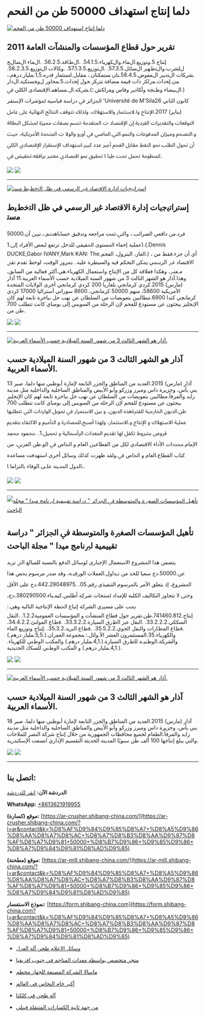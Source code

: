 # دلما إنتاج استهداف 50000 طن من الفحم

<a href="https://swt.shibang-china.com/?l=ar&img&k=%D8%AF%D9%84%D9%85%D8%A7+%D8%A5%D9%86%D8%AA%D8%A7%D8%AC+%D8%A7%D8%B3%D8%AA%D9%87%D8%AF%D8%A7%D9%81+50000+%D8%B7%D9%86+%D9%85%D9%86+%D8%A7%D9%84%D9%81%D8%AD%D9%85" target="_blank">![دلما إنتاج استهداف 50000 طن من الفحم](http://static.shibang-china.com/all-800x300/1191.jpg)</a>

## 2011 تقرير حول قطاع المؤسسات والمنشآت العامة
ﺇﻨﺘﺎﺝ 5.ﻭﺘﻭﺯﻴﻊ.ﺍﻝﻤﺎﺀ.ﻭﺍﻝﻜﻬﺭﺒﺎﺀ.54.1.5. .ﺍﻝﻁﺎﻗﺔ.56.2.5. .ﺍﻝﻤﺎﺀ ﺍﻝﺼﺎﻝﺢ ﻝﻠﺸﺭﺏ.ﻭﺍﻝﺘﻁﻬﻴﺭ ﺍﻝﺴﺎﺌل.57.3.5. .ﺍﻝﺘﻭﺯﻴﻊ.57.1.3.5. .ﻭﻜﺎﻻﺕ ﺍﻝﺘﻭﺯﻴﻊ.58.2.3.5. .ﺸﺭﻜﺎﺕ ﺍﻝﺘﺩﺒﻴﺭ ﺍﻝﻤﻔﻭﺽ.58.4.5.ﺘﺎﻥ ﺴﺘﻤﻜﻨﺎﻥ.، ﻤﻘﺎﺒل.ﺍﺴﺘﺜﻤﺎﺭ ﻗﺩﺭﻩ.1,5.ﻤﻠﻴﺎﺭ.ﺩﺭﻫﻡ.، ﻤﻥ.ﺇﺤﺩﺍﺙ.ﻤﺭﺍﻜﺯ ﺫﺍﺕ ﻗﻴﻤﺔ ﻤﻀﺎﻓﺔ ﺘﺘﺭﻜﺯ ﺤﻭل ﺇﺤﺩﺍﺙ.5.ﻤﺤﺎﻭﺭ ﻝﻭﺠﺴﺘﻜﻴﺔ.ﺍﻝﺩﺍﺭ (.ﺍﻝﺒﻴﻀﺎﺀ ﻭﻁﻨﺠﺔ ﻭﺃﻜﺎﺩﻴﺭ ﻭﻓﺎﺱ ﻭﻤﺭﺍﻜﺵ.؛).ﺸﺭﻜﺔ.ﺍﻝ.ﻤﺴﺎﻫﻤ.اﻹﻗﺘﺼﺎدي اﻟﻜﻠﻲ ﰲ اﳉﺰاﺋﺮ ﰲ دراﺳﺔ ﻗﻴﺎﺳﻴﺔ ﳌﺆﺷﺮات اﻹﺳﺘﻘﺮ &#39;Université de M&#39;Sila26 كانون الثاني (يناير) 2017.اﻹﻧﺘﺎج وا.ﻻﺳﺘﺜﻤﺎر واﻻﺳﺘﻬﻼك، وﻟﺬﻟﻚ ﺗﺘﻮﻗﻒ اﻟﻨﺘﺎﺋﺞ اﻟﻨﻬﺎﺋﻴﺔ ﻋﻠﻰ ﻋﺎﻣﻞ اﻟﺘﻮﻗﻌﺎت واﻟﺘﻘﺪﻳﺮات اﻟﻔﺮدﻳﺔ.إن اﻹﻗﺘﺼﺎد ت اﳌﺘﻘﺪﻣﺔ ﺗﺘﺴﻢ ﺑﺼﻔﺎت ﳑﻴﺰة ﳌﺸﻜﻞ اﻟﺒﻄﺎﻟﺔ و.اﻟﺘﻀﺨﻢ وﻣﻴﺰان اﳌﺪﻓﻮﻋﺎت واﻟﻨﻤﻮ.اﻟﱵ.اﳌﺎﺿﻲ ﰲ أورو واﻟﻮﻻ ت اﳌﺘﺤﺪة اﻷﻣﺮﻳﻜﻴﺔ، ﺣﻴﺚ أن ﲢﻮل اﻟﻄﻠﺐ ﳓﻮ اﻟﻨﻔﻂ ﻣﻘﺎﺑﻞ اﻟﻔﺤﻢ أﺟﱪ ﻋﺪد ﻛﺒﲑ.اﺳﺘﻬﺪاف اﻹﺳﺘﻘﺮار اﻹﻗﺘﺼﺎدي اﻟﻜﻠﻲ ﻛﻤﻨﻈﻮﻣﺔ ﲢﻤﻞ ﲢﺖ ﻃﻴﺎ ﺎ ﲢﻘﻴﻖ ﳕﻮ اﻗﺘﺼﺎدي ﻣﻌﺘﱪ ﻳﺮاﻓﻘﻪ.ﲣﻔﻴﺾ ﰲ.


<a href="https://whatsapp.shibangsoft.com/WhatsApp.php" target="_blank" title="WhatsApp">![](http://static.shibang-china.com/icon/whatsapp.png)</a> <a href="https://swt.shibang-china.com/?l=ar&icon&k=%D8%AF%D9%84%D9%85%D8%A7+%D8%A5%D9%86%D8%AA%D8%A7%D8%AC+%D8%A7%D8%B3%D8%AA%D9%87%D8%AF%D8%A7%D9%81+50000+%D8%B7%D9%86+%D9%85%D9%86+%D8%A7%D9%84%D9%81%D8%AD%D9%85" target="_blank">![](http://static.shibang-china.com/icon/chat-ar.png)</a>

---

<a href="https://swt.shibang-china.com/?l=ar&img&k=%D8%AF%D9%84%D9%85%D8%A7+%D8%A5%D9%86%D8%AA%D8%A7%D8%AC+%D8%A7%D8%B3%D8%AA%D9%87%D8%AF%D8%A7%D9%81+50000+%D8%B7%D9%86+%D9%85%D9%86+%D8%A7%D9%84%D9%81%D8%AD%D9%85" target="_blank">![إﺳﺗراﺗﯾﺟﯾﺎت إدارة اﻻﻗﺗﺻﺎد ﻏﯾر اﻟرﺳﻣﻲ ﻓﻲ ظل اﻟﺗﺧطﯾط ﻣﺳﺗ](http://static.shibang-china.com/all-800x300/40.jpg)</a>

## إﺳﺗراﺗﯾﺟﯾﺎت إدارة اﻻﻗﺗﺻﺎد ﻏﯾر اﻟرﺳﻣﻲ ﻓﻲ ظل اﻟﺗﺧطﯾط ﻣﺳﺗ
50000.ﻓﺮد.ﻣﻦ داﻓﻌﻲ اﻟﻀﺮاﺋﺐ.، واﻟﱵ.ﲤﺖ ﻣﺮاﺟﻌﺔ وﺗﺪﻗﻴﻖ ﺣﺴﺎﺑﺎهتﻢ.،.ﺗﺒﲔ أن ﻋﻤﻠﻴﺔ إﺧﻔﺎء اﳌﺴﺘﻮى اﳊﻘﻴﻘﻲ ﻟﻠﺪﺧﻞ ﺗﺮﺗﻔﻊ ﻟﺒﻌﺾ اﻷﻓﺮاد إﱃ.1).(.Dennis DUCKE,Gabor IVANY,Mark KAN: The.اﻟﻐﺎز، اﻟﺒﺘﺮول، اﻟﻔﺤﻢ.) ، أي أن ﺟﺰء.ﻓﻘﻂ ﻣﻦ اﻻﻗﺘﺼﺎد ﻏﲑ اﻟﺮﲰﻲ ﳝﮑﻦ اﻟﺘﺤﮑﻢ ﻓﻴﻪ واﻟﺴﻴﻄﺮة ﻋﻠﻴﻪ. .ﲟﺮور اﻟﻮﻗﺖ، ﻟﻮﺣﻆ ﺗﻘﺪم ﺗﻘﲏ ﻣ.ﻌﺘﱪ، وﻫﮑﺬا ﻓﻌﻼﻗﺔ ﮐﻞ ﻣﻦ اﻹﻧﺘﺎج واﺳﺘﻌﻤﺎل اﻟﮑﻬﺮﺑﺎء.ﻫﻲ.أﮐﺜﺮ ﻓﻌﺎﻟﻴﺔ ﻣﻦ اﻟﺴﺎﺑﻖ، وﻫﺬا.آذار هو الشهر الثالث 3 من شهور السنة الميلادية حسب الأسماء العربية.11 آذار (مارس) 2015.كردي كرمانجي بلغاريا 200 كردي كرمانجي أخرى الولايات المتحدة الأمريكية 58600، منهم 50000 كرمانجي، 8600 سوراني أستراليا 17000 كردي كرمانجي كندا 6900.مطالبين بتعويضات من السلطان عن نهب حل بباخرة تابعة لهم كان الإنجليز يبحثون عن مستودع للفحم لإن الرحلة من السويس إلى بومباي كانت تتطلب 700 طن من.


<a href="https://whatsapp.shibangsoft.com/WhatsApp.php" target="_blank" title="WhatsApp">![](http://static.shibang-china.com/icon/whatsapp.png)</a> <a href="https://swt.shibang-china.com/?l=ar&icon&k=%D8%AF%D9%84%D9%85%D8%A7+%D8%A5%D9%86%D8%AA%D8%A7%D8%AC+%D8%A7%D8%B3%D8%AA%D9%87%D8%AF%D8%A7%D9%81+50000+%D8%B7%D9%86+%D9%85%D9%86+%D8%A7%D9%84%D9%81%D8%AD%D9%85" target="_blank">![](http://static.shibang-china.com/icon/chat-ar.png)</a>

---

<a href="https://swt.shibang-china.com/?l=ar&img&k=%D8%AF%D9%84%D9%85%D8%A7+%D8%A5%D9%86%D8%AA%D8%A7%D8%AC+%D8%A7%D8%B3%D8%AA%D9%87%D8%AF%D8%A7%D9%81+50000+%D8%B7%D9%86+%D9%85%D9%86+%D8%A7%D9%84%D9%81%D8%AD%D9%85" target="_blank">![آذار هو الشهر الثالث 3 من شهور السنة الميلادية حسب الأسماء العربية.](http://static.shibang-china.com/all-800x300/217.jpg)</a>

## آذار هو الشهر الثالث 3 من شهور السنة الميلادية حسب الأسماء العربية.
13 آذار (مارس) 2015.العديد من المناطق والجزر التابعة لإمارة أبوظبي منها دلما، صير بني يأس، وجزيرة داس ومبرز وزركو وأبو الأبيض والمناطق الساحلية والداخلية مثل مدينة زايد والمرفأ.مطالبين بتعويضات من السلطان عن نهب حل بباخرة تابعة لهم كان الإنجليز يبحثون عن مستودع للفحم لإن الرحلة من السويس إلى بومباي كانت تتطلب 700 طن.ﺍﻟﺪﻳﻮﻥ ﺍﳋﺎﺭﺟﻴﺔ ﻟﻠﻔﺘﺮﺓﻫﺬﻩ ﺍﻟﺪﻳﻮﻥ، ﻭ ﺑﲔ ﺍﻻﺳﺘﻤﺮﺍﺭ ﰲ ﲤﻮﻳﻞ ﺍﻟﻮﺍﺭﺩﺍﺕ ﺍﻟﱵ ﺗﺘﻄﻠﺒﻬﺎ ﻋﻤﻠﻴﺔ ﺍﻻﺳﺘﻬﻼﻙ ﻭ ﺍﻹﻧﺘﺎﺝ ﻭ.ﺍﻻﺳﺘﺜﻤﺎﺭ، ﻭﳍﺬﺍ ﺃﺻﺒﺢ.ﻟﻠﻤﺼﺎﺩﺭﺓ ﻭ ﺍﻟﺘﺄﻣﻴﻢ ﻭ ﺍﻻﻛﺘﻔﺎﺀ ﺑﺘﻘﺪﱘ ﻗﺮﻭﺽ ﺑﺸﺮﻭﻁ ﺗﻜﻔﻞ ﳍﺎ ﺗﻘﺪﱘ ﺍﳌﻌﺪﺍﺕ ﺍﻟﺮﺃﲰﺎﻟﻴﺔ ﻭ ﲢﻤﻴﻞ.1. .ﳏﻤﻮﺩ ﳏﻤﺪ ﺍﻹﻣﺎﻡ.ﳏﺪﺩﺍﺕ ﺍﻷﺩﺍﺀ ﺍﻻﻗﺘﺼﺎﺩﻱ ﻟﻜﻞ ﻣﻦ ﺍﻟﻘﻄﺎﻋﲔ ﺍﻟﻌﺎﻡ ﻭ ﺍﳋﺎﺹ ﰲ ﺍﻟﻮ.ﻃﻦ ﺍﻟﻌﺮﰊ، ﻣﻦ ﻛﺘﺎﺏ ﺍﻟﻘﻄﺎﻉ.ﺍﻟﻌﺎﻡ ﻭ ﺍﳋﺎﺹ ﰲ.ﻭﻟﻘﺪ ﻇﻬﺮﺕ ﻛﺬﻟﻚ ﻭﺳﺎﺋﻞ ﺃﺧﺮﻯ ﺍﺳﺘﻬﺪﻓﺖ ﻣﺴﺎﻋﺪﺓ ﺍﻟﺪﻭﻝ ﺍﳌﺪﻳﻨﺔ ﻋﻠ.ﻰ.ﺍﻟﻮﻓﺎﺀ ﺑﺎﻟﺘﺰﺍﻣﺎ ﺎ،.


<a href="https://whatsapp.shibangsoft.com/WhatsApp.php" target="_blank" title="WhatsApp">![](http://static.shibang-china.com/icon/whatsapp.png)</a> <a href="https://swt.shibang-china.com/?l=ar&icon&k=%D8%AF%D9%84%D9%85%D8%A7+%D8%A5%D9%86%D8%AA%D8%A7%D8%AC+%D8%A7%D8%B3%D8%AA%D9%87%D8%AF%D8%A7%D9%81+50000+%D8%B7%D9%86+%D9%85%D9%86+%D8%A7%D9%84%D9%81%D8%AD%D9%85" target="_blank">![](http://static.shibang-china.com/icon/chat-ar.png)</a>

---

<a href="https://swt.shibang-china.com/?l=ar&img&k=%D8%AF%D9%84%D9%85%D8%A7+%D8%A5%D9%86%D8%AA%D8%A7%D8%AC+%D8%A7%D8%B3%D8%AA%D9%87%D8%AF%D8%A7%D9%81+50000+%D8%B7%D9%86+%D9%85%D9%86+%D8%A7%D9%84%D9%81%D8%AD%D9%85" target="_blank">![ﺗﺄﻫﻴﻞ ﺍﳌﺆﺳﺴﺎﺕ ﺍﻟﺼﻐﲑﺓ ﻭﺍﳌﺘﻮﺳﻄﺔ ﰲ ﺍﳉﺰﺍﺋﺮ &quot; ﺩﺭﺍﺳﺔ ﺗﻘﻴﻴﻤﻴﺔ ﻟﱪﻧﺎﻣﺞ ﻣﻴﺪﺍ &quot; مجلة الباحث](http://static.shibang-china.com/all-800x300/43.jpg)</a>

## ﺗﺄﻫﻴﻞ ﺍﳌﺆﺳﺴﺎﺕ ﺍﻟﺼﻐﲑﺓ ﻭﺍﳌﺘﻮﺳﻄﺔ ﰲ ﺍﳉﺰﺍﺋﺮ &quot; ﺩﺭﺍﺳﺔ ﺗﻘﻴﻴﻤﻴﺔ ﻟﱪﻧﺎﻣﺞ ﻣﻴﺪﺍ &quot; مجلة الباحث
ﻳﺘﻀﻤﻦ ﻫﺬﺍ ﺍﳌﺸﺮﻭﻉ ﺍﻻﺳﺘﻌﻤﺎﻝ ﺍﻹﺟﺒﺎﺭﻱ ﻟﻮﺳﺎﺋﻞ ﺍﻟﺪﻓﻊ ﺑﺎﻟﻨﺴﺒﺔ ﻟﻠﻤﺒﺎﻟﻎ ﺍﻟﱵ ﺗﺰﻳﺪ ﻋﻦ.50000.ﺩﺝ ﺳﻌﻴﺎ ﻟﻠﺤﺪ ﻣﻦ ﺗـﺪﺍﻭﻝ.ﺍﻟﻌﻤﻼﺕ ﺍﻟﻮﺭﻗﻴ.ﺔ، ﻭﻗﺪ ﺻﺪﺭ ﻣﺮﺳﻮﻡ ﳜﺺ ﻫﺬﺍ ﺍﳌﺸﺮﻭﻉ، ﺇﺫ ﻳﺘﻌﻠﻖ ﺍﻷﻣﺮ ﺑﺎﳌﺮﺳﻮﻡ ﺍﻟﺘﻨﻔﻴﺬﻱ ﺭﻗﻢ.05. .442.29048975.ﺩﺝ ﻋﻠﻰ ﺍﻷﻗﻞ ﻭﺣﱴ ﻻ ﺗﺘﺠﺎﻭﺯ ﺍﻟﺘﻜﺎﻟﻴﻒ ﺍﻟﻜﻠﻴﺔ ﻟﻺﻣﺪﺍﺩ ﳌﻨﺘﺠﺎﺕ ﺷﺮﻛﺔ ﺃﻃﻠﺲ.ﻛﻴﻤ.ﻴﺎﺀ.380290500.ﺩﺝ، ﳚﺐ ﻋﻠﻰ ﻣﺴﲑﻱ ﺍﻟﺸﺮﻛﺔ ﺇﺗﺒﺎﻉ ﺍﳋﻄﺔ ﺍﻹﻧﺘﺎﺟﻴﺔ ﺍﻟﺘﺎﻟﻴﺔ ﻭﻫﻲ.: ﺇﻧﺘﺎﺝ.741460.812.ﻃﻦ.تقرير حول قطاع المنشآت و المؤسسات العمومية1.2.2. .ﺍﻟﻨﻘل ﺍﻟﺴﻜﻜﻲ.33.2.2.2. .ﺍﻟﻨﻘل ﻋﺒﺭ ﺍﻟﻁﺭﻕ ﺍﻟﺴﻴﺎﺭﺓ.33.3.2.2. .ﻗﻁﺎﻉ ﺍﻟﻤﻭﺍﻨﺊ.34.4.2.2. .ﻗﻁﺎﻉ ﺍﻟﻤﻁﺎﺭﺍﺕ ﻭﺍﻟﻨﻘل ﺍﻟﺠﻭﻱ.35.5.2.2. .ﻗﻁﺎﻉ ﺍﻟﺒﺭﻴﺩ.35.3.2. .ﺇﻨﺘﺎﺝ ﻭﺘﻭﺯﻴﻊ ﺍﻟﻤﺎﺀ ﻭﺍﻟﻜﻬﺭﺒﺎﺀ.35.ﺍﻟﻤﺴﺘﺜﻤﺭﻭﻥ ﺍﻟﻌﺸﺭ ﺍﻷ.ﻭﺍﺌل.: ﻤﺠﻤﻭﻋﺔ ﺍﻟﻌﻤﺭﺍﻥ.(.5,5.ﻤﻠﻴﺎﺭ ﺩﺭﻫﻡ.) ﻭﺍﻟﺸﺭﻜﺔ.ﺍﻟﻭﻁﻨﻴ.ﺔ ﻟﻠﻁﺭﻕ ﺍﻟﺴﻴﺎﺭﺓ.(.4,1.ﻤﻠﻴﺎﺭ ﺩﺭﻫﻡ.) ﻭﺍﻟﻤﻜﺘﺏ ﺍﻟﻭﻁﻨﻲ ﻟﻠﻜﻬﺭﺒﺎﺀ.(.4,1.ﻤﻠﻴﺎﺭ ﺩﺭﻫﻡ.) ﻭ ﺍﻟﻤﻜﺘﺏ ﺍﻟﻭﻁﻨﻲ ﻟﻠﺴﻜﻙ ﺍﻟﺤﺩﻴﺩﻴﺔ.


<a href="https://whatsapp.shibangsoft.com/WhatsApp.php" target="_blank" title="WhatsApp">![](http://static.shibang-china.com/icon/whatsapp.png)</a> <a href="https://swt.shibang-china.com/?l=ar&icon&k=%D8%AF%D9%84%D9%85%D8%A7+%D8%A5%D9%86%D8%AA%D8%A7%D8%AC+%D8%A7%D8%B3%D8%AA%D9%87%D8%AF%D8%A7%D9%81+50000+%D8%B7%D9%86+%D9%85%D9%86+%D8%A7%D9%84%D9%81%D8%AD%D9%85" target="_blank">![](http://static.shibang-china.com/icon/chat-ar.png)</a>

---

<a href="https://swt.shibang-china.com/?l=ar&img&k=%D8%AF%D9%84%D9%85%D8%A7+%D8%A5%D9%86%D8%AA%D8%A7%D8%AC+%D8%A7%D8%B3%D8%AA%D9%87%D8%AF%D8%A7%D9%81+50000+%D8%B7%D9%86+%D9%85%D9%86+%D8%A7%D9%84%D9%81%D8%AD%D9%85" target="_blank">![آذار هو الشهر الثالث 3 من شهور السنة الميلادية حسب الأسماء العربية.](http://static.shibang-china.com/all-800x300/230.jpg)</a>

## آذار هو الشهر الثالث 3 من شهور السنة الميلادية حسب الأسماء العربية.
18 آذار (مارس) 2015.العديد من المناطق والجزر التابعة لإمارة أبوظبي منها دلما، صير بني يأس، وجزيرة داس ومبرز وزركو وأبو الأبيض والمناطق الساحلية والداخلية مثل مدينة زايد والمرفأ.الطعام لجميع محافظات الجمهورية من خلال إنتاج شركة النصر للملاحات والتي يبلغ إنتاجها 100 ألف طن سنويًا المدينة الحديثة التقسيم الإداري اتسعت الإسكندرية.

<a href="https://whatsapp.shibangsoft.com/WhatsApp.php" target="_blank" title="WhatsApp">![](http://static.shibang-china.com/icon/whatsapp.png)</a> <a href="https://swt.shibang-china.com/?l=ar&icon&k=%D8%AF%D9%84%D9%85%D8%A7+%D8%A5%D9%86%D8%AA%D8%A7%D8%AC+%D8%A7%D8%B3%D8%AA%D9%87%D8%AF%D8%A7%D9%81+50000+%D8%B7%D9%86+%D9%85%D9%86+%D8%A7%D9%84%D9%81%D8%AD%D9%85" target="_blank">![](http://static.shibang-china.com/icon/chat-ar.png)</a>

---
## اتصل بنا:

**الدردشة الآن:** [انقر للدردشة](https://swt.shibang-china.com?l=ar&contact&k=%D8%AF%D9%84%D9%85%D8%A7+%D8%A5%D9%86%D8%AA%D8%A7%D8%AC+%D8%A7%D8%B3%D8%AA%D9%87%D8%AF%D8%A7%D9%81+50000+%D8%B7%D9%86+%D9%85%D9%86+%D8%A7%D9%84%D9%81%D8%AD%D9%85)

**WhatsApp:**  [+8613621919955](https://whatsapp.shibangsoft.com/WhatsApp.php)

**موقع (كسارة):** [https://ar-crusher.shibang-china.com/](https://ar-crusher.shibang-china.com/?l=ar&contact&k=%D8%AF%D9%84%D9%85%D8%A7+%D8%A5%D9%86%D8%AA%D8%A7%D8%AC+%D8%A7%D8%B3%D8%AA%D9%87%D8%AF%D8%A7%D9%81+50000+%D8%B7%D9%86+%D9%85%D9%86+%D8%A7%D9%84%D9%81%D8%AD%D9%85)

**موقع (مطحنة):** [https://ar-mill.shibang-china.com/](https://ar-mill.shibang-china.com/?l=ar&contact&k=%D8%AF%D9%84%D9%85%D8%A7+%D8%A5%D9%86%D8%AA%D8%A7%D8%AC+%D8%A7%D8%B3%D8%AA%D9%87%D8%AF%D8%A7%D9%81+50000+%D8%B7%D9%86+%D9%85%D9%86+%D8%A7%D9%84%D9%81%D8%AD%D9%85)

**نموذج الاستفسار:** [https://form.shibang-china.com](https://form.shibang-china.com?l=ar&contact&k=%D8%AF%D9%84%D9%85%D8%A7+%D8%A5%D9%86%D8%AA%D8%A7%D8%AC+%D8%A7%D8%B3%D8%AA%D9%87%D8%AF%D8%A7%D9%81+50000+%D8%B7%D9%86+%D9%85%D9%86+%D8%A7%D9%84%D9%81%D8%AD%D9%85)

* [وسائل الاعلام طحن آلة العزل](../28/%D9%88%D8%B3%D8%A7%D8%A6%D9%84%20%D8%A7%D9%84%D8%A7%D8%B9%D9%84%D8%A7%D9%85%20%D8%B7%D8%AD%D9%86%20%D8%A2%D9%84%D8%A9%20%D8%A7%D9%84%D8%B9%D8%B2%D9%84.md)

* [متجر متخصص بواسطة معدات المناجم في جنوب افريقيا](../30/%D9%85%D8%AA%D8%AC%D8%B1%20%D9%85%D8%AA%D8%AE%D8%B5%D8%B5%20%D8%A8%D9%88%D8%A7%D8%B3%D8%B7%D8%A9%20%D9%85%D8%B9%D8%AF%D8%A7%D8%AA%20%D8%A7%D9%84%D9%85%D9%86%D8%A7%D8%AC%D9%85%20%D9%81%D9%8A%20%D8%AC%D9%86%D9%88%D8%A8%20%D8%A7%D9%81%D8%B1%D9%8A%D9%82%D9%8A%D8%A7.md)

* [ماسالا الشركة المصنعة للجهاز محطم](../30/%D9%85%D8%A7%D8%B3%D8%A7%D9%84%D8%A7%20%D8%A7%D9%84%D8%B4%D8%B1%D9%83%D8%A9%20%D8%A7%D9%84%D9%85%D8%B5%D9%86%D8%B9%D8%A9%20%D9%84%D9%84%D8%AC%D9%87%D8%A7%D8%B2%20%D9%85%D8%AD%D8%B7%D9%85.md)

* [أكبر خام النحاس في العالم](../29/%D8%A3%D9%83%D8%A8%D8%B1%20%D8%AE%D8%A7%D9%85%20%D8%A7%D9%84%D9%86%D8%AD%D8%A7%D8%B3%20%D9%81%D9%8A%20%D8%A7%D9%84%D8%B9%D8%A7%D9%84%D9%85.md)

* [آلة طحن في كلكتا](../28/%D8%A2%D9%84%D8%A9%20%D8%B7%D8%AD%D9%86%20%D9%81%D9%8A%20%D9%83%D9%84%D9%83%D8%AA%D8%A7.md)

* [من جهة ثانية الكسارات المتنقلة فينلي](../30/%D9%85%D9%86%20%D8%AC%D9%87%D8%A9%20%D8%AB%D8%A7%D9%86%D9%8A%D8%A9%20%D8%A7%D9%84%D9%83%D8%B3%D8%A7%D8%B1%D8%A7%D8%AA%20%D8%A7%D9%84%D9%85%D8%AA%D9%86%D9%82%D9%84%D8%A9%20%D9%81%D9%8A%D9%86%D9%84%D9%8A.md)